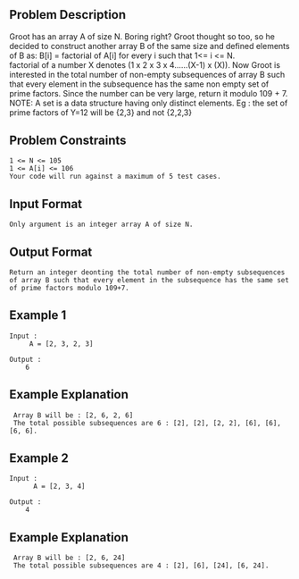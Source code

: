 #

## Problem Description
Groot has an array A of size N. Boring right? Groot thought so too, so he decided to construct another array B of the same size and defined elements of B as: B[i] = factorial of A[i] for every i such that 1<= i <= N.    
factorial of a number X denotes (1 x 2 x 3 x 4......(X-1) x (X)).
 Now Groot is interested in the total number of non-empty subsequences of array B such that every element in the subsequence has the same non empty set of prime factors. Since the number can be very large, return it modulo 109 + 7. NOTE: A set is a data structure having only distinct elements. Eg : the set of prime factors of Y=12 will be {2,3} and not {2,2,3}

## Problem Constraints
```
1 <= N <= 105
1 <= A[i] <= 106
Your code will run against a maximum of 5 test cases.
```

## Input Format
```
Only argument is an integer array A of size N.
```

## Output Format
```
Return an integer deonting the total number of non-empty subsequences of array B such that every element in the subsequence has the same set of prime factors modulo 109+7.
```
## Example 1
```
Input :
     A = [2, 3, 2, 3]

Output :
    6
```

## Example Explanation
```
 Array B will be : [2, 6, 2, 6]
 The total possible subsequences are 6 : [2], [2], [2, 2], [6], [6], [6, 6].
```

## Example 2
```
Input :
      A = [2, 3, 4]

Output :
    4
```

## Example Explanation
```
 Array B will be : [2, 6, 24]
 The total possible subsequences are 4 : [2], [6], [24], [6, 24].
```
